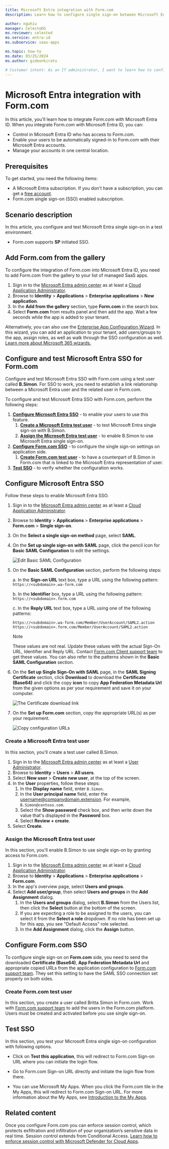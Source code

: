 ```yaml
---
title: Microsoft Entra integration with Form.com
description: Learn how to configure single sign-on between Microsoft Entra ID and Form.com.

author: nguhiu
manager: CelesteDG
ms.reviewer: celested
ms.service: entra-id
ms.subservice: saas-apps

ms.topic: how-to
ms.date: 03/25/2024
ms.author: gideonkiratu

# Customer intent: As an IT administrator, I want to learn how to configure single sign-on between Microsoft Entra ID and Form.com so that I can control who has access to Form.com, enable automatic sign-in with Microsoft Entra accounts, and manage my accounts in one central location.
---
```

# Microsoft Entra integration with Form.com

In this article,  you'll learn how to integrate Form.com with Microsoft Entra ID. When you integrate Form.com with Microsoft Entra ID, you can:

* Control in Microsoft Entra ID who has access to Form.com.
* Enable your users to be automatically signed-in to Form.com with their Microsoft Entra accounts.
* Manage your accounts in one central location.

## Prerequisites

To get started, you need the following items:

* A Microsoft Entra subscription. If you don't have a subscription, you can get a [free account](https://azure.microsoft.com/free/).
* Form.com single sign-on (SSO) enabled subscription.

## Scenario description

In this article,  you configure and test Microsoft Entra single sign-on in a test environment.

* Form.com supports **SP** initiated SSO.

## Add Form.com from the gallery

To configure the integration of Form.com into Microsoft Entra ID, you need to add Form.com from the gallery to your list of managed SaaS apps.

1. Sign in to the [Microsoft Entra admin center](https://entra.microsoft.com) as at least a [Cloud Application Administrator](~/identity/role-based-access-control/permissions-reference.md#cloud-application-administrator).
1. Browse to **Identity** > **Applications** > **Enterprise applications** > **New application**.
1. In the **Add from the gallery** section, type **Form.com** in the search box.
1. Select **Form.com** from results panel and then add the app. Wait a few seconds while the app is added to your tenant.

 Alternatively, you can also use the [Enterprise App Configuration Wizard](https://portal.office.com/AdminPortal/home?Q=Docs#/azureadappintegration). In this wizard, you can add an application to your tenant, add users/groups to the app, assign roles, as well as walk through the SSO configuration as well. [Learn more about Microsoft 365 wizards.](/microsoft-365/admin/misc/azure-ad-setup-guides)

<a name='configure-and-test-azure-ad-sso-for-formcom'></a>

## Configure and test Microsoft Entra SSO for Form.com

Configure and test Microsoft Entra SSO with Form.com using a test user called **B.Simon**. For SSO to work, you need to establish a link relationship between a Microsoft Entra user and the related user in Form.com.

To configure and test Microsoft Entra SSO with Form.com, perform the following steps:

1. **[Configure Microsoft Entra SSO](#configure-azure-ad-sso)** - to enable your users to use this feature.
    1. **[Create a Microsoft Entra test user](#create-an-azure-ad-test-user)** - to test Microsoft Entra single sign-on with B.Simon.
    1. **[Assign the Microsoft Entra test user](#assign-the-azure-ad-test-user)** - to enable B.Simon to use Microsoft Entra single sign-on.
1. **[Configure Form.com SSO](#configure-formcom-sso)** - to configure the single sign-on settings on application side.
    1. **[Create Form.com test user](#create-formcom-test-user)** - to have a counterpart of B.Simon in Form.com that is linked to the Microsoft Entra representation of user.
1. **[Test SSO](#test-sso)** - to verify whether the configuration works.

<a name='configure-azure-ad-sso'></a>

## Configure Microsoft Entra SSO

Follow these steps to enable Microsoft Entra SSO.

1. Sign in to the [Microsoft Entra admin center](https://entra.microsoft.com) as at least a [Cloud Application Administrator](~/identity/role-based-access-control/permissions-reference.md#cloud-application-administrator).
1. Browse to **Identity** > **Applications** > **Enterprise applications** > **Form.com** > **Single sign-on**.
1. On the **Select a single sign-on method** page, select **SAML**.
1. On the **Set up single sign-on with SAML** page, click the pencil icon for **Basic SAML Configuration** to edit the settings.

   ![Edit Basic SAML Configuration](common/edit-urls.png)

1. On the **Basic SAML Configuration** section, perform the following steps:

    a. In the **Sign-on URL** text box, type a URL using the following pattern:
    `https://<subdomain>.wa-form.com`

    b. In the **Identifier** box, type a URL using the following pattern:
    `https://<subdomain>.form.com`

    c. In the **Reply URL** text box, type a URL using one of the following patterns:
    
    ```http
    https://<subdomain>.wa-form.com/Member/UserAccount/SAML2.action
    https://<subdomain>.form.com/Member/UserAccount/SAML2.action
    ```

	> [!NOTE]
	> These values are not real. Update these values with the actual Sign-On URL, Identifier and Reply URL. Contact [Form.com Client support team](https://form.com/about/company/contact-us/) to get these values. You can also refer to the patterns shown in the **Basic SAML Configuration** section.

1. On the **Set up Single Sign-On with SAML** page, in the **SAML Signing Certificate** section, click **Download** to download the **Certificate (Base64)** and click the copy **icon** to copy **App Federation Metadata Url** from the given options as per your requirement and save it on your computer.

	![The Certificate download link](./media/formcom-tutorial/certificatebase64-url.png)

6. On the **Set up Form.com** section, copy the appropriate URL(s) as per your requirement.

	![Copy configuration URLs](common/copy-configuration-urls.png)

<a name='create-an-azure-ad-test-user'></a>

### Create a Microsoft Entra test user 

In this section, you'll create a test user called B.Simon.

1. Sign in to the [Microsoft Entra admin center](https://entra.microsoft.com) as at least a [User Administrator](~/identity/role-based-access-control/permissions-reference.md#user-administrator).
1. Browse to **Identity** > **Users** > **All users**.
1. Select **New user** > **Create new user**, at the top of the screen.
1. In the **User** properties, follow these steps:
   1. In the **Display name** field, enter `B.Simon`.  
   1. In the **User principal name** field, enter the username@companydomain.extension. For example, `B.Simon@contoso.com`.
   1. Select the **Show password** check box, and then write down the value that's displayed in the **Password** box.
   1. Select **Review + create**.
1. Select **Create**.

<a name='assign-the-azure-ad-test-user'></a>

### Assign the Microsoft Entra test user

In this section, you'll enable B.Simon to use single sign-on by granting access to Form.com.

1. Sign in to the [Microsoft Entra admin center](https://entra.microsoft.com) as at least a [Cloud Application Administrator](~/identity/role-based-access-control/permissions-reference.md#cloud-application-administrator).
1. Browse to **Identity** > **Applications** > **Enterprise applications** > **Form.com**.
1. In the app's overview page, select **Users and groups**.
1. Select **Add user/group**, then select **Users and groups** in the **Add Assignment** dialog.
   1. In the **Users and groups** dialog, select **B.Simon** from the Users list, then click the **Select** button at the bottom of the screen.
   1. If you are expecting a role to be assigned to the users, you can select it from the **Select a role** dropdown. If no role has been set up for this app, you see "Default Access" role selected.
   1. In the **Add Assignment** dialog, click the **Assign** button.

## Configure Form.com SSO

To configure single sign-on on **Form.com** side, you need to send the downloaded **Certificate (Base64)**, **App Federation Metadata Url** and appropriate copied URLs from the application configuration to [Form.com support team](https://form.com/about/company/contact-us/). They set this setting to have the SAML SSO connection set properly on both sides.

### Create Form.com test user

In this section, you create a user called Britta Simon in Form.com. Work with [Form.com support team](https://form.com/about/company/contact-us/) to add the users in the Form.com platform. Users must be created and activated before you use single sign-on.

## Test SSO

In this section, you test your Microsoft Entra single sign-on configuration with following options. 

* Click on **Test this application**, this will redirect to Form.com Sign-on URL where you can initiate the login flow. 

* Go to Form.com Sign-on URL directly and initiate the login flow from there.

* You can use Microsoft My Apps. When you click the Form.com tile in the My Apps, this will redirect to Form.com Sign-on URL. For more information about the My Apps, see [Introduction to the My Apps](https://support.microsoft.com/account-billing/sign-in-and-start-apps-from-the-my-apps-portal-2f3b1bae-0e5a-4a86-a33e-876fbd2a4510).

## Related content

Once you configure Form.com you can enforce session control, which protects exfiltration and infiltration of your organization’s sensitive data in real time. Session control extends from Conditional Access. [Learn how to enforce session control with Microsoft Defender for Cloud Apps](/cloud-app-security/proxy-deployment-any-app).
